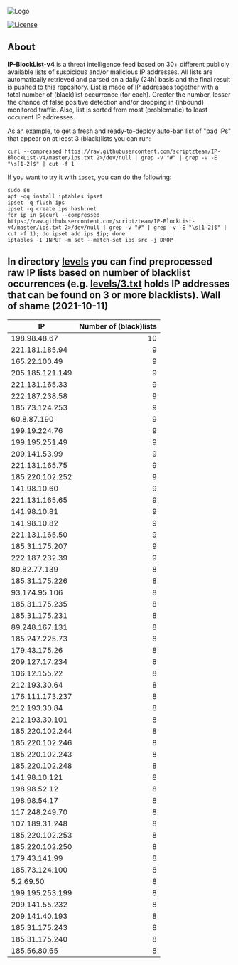 ![Logo](https://i.imgur.com/PyKLAe7.png)

[![License](https://img.shields.io/badge/license-The_Unlicense-red.svg)](https://unlicense.org/)

About
----

**IP-BlockList-v4** is a threat intelligence feed based on 30+ different publicly available [lists](https://github.com/stamparm/maltrail) of suspicious and/or malicious IP addresses. All lists are automatically retrieved and parsed on a daily (24h) basis and the final result is pushed to this repository. List is made of IP addresses together with a total number of (black)list occurrence (for each). Greater the number, lesser the chance of false positive detection and/or dropping in (inbound) monitored traffic. Also, list is sorted from most (problematic) to least occurent IP addresses.

As an example, to get a fresh and ready-to-deploy auto-ban list of "bad IPs" that appear on at least 3 (black)lists you can run:

```
curl --compressed https://raw.githubusercontent.com/scriptzteam/IP-BlockList-v4/master/ips.txt 2>/dev/null | grep -v "#" | grep -v -E "\s[1-2]$" | cut -f 1
```

If you want to try it with `ipset`, you can do the following:

```
sudo su
apt -qq install iptables ipset
ipset -q flush ips
ipset -q create ips hash:net
for ip in $(curl --compressed https://raw.githubusercontent.com/scriptzteam/IP-BlockList-v4/master/ips.txt 2>/dev/null | grep -v "#" | grep -v -E "\s[1-2]$" | cut -f 1); do ipset add ips $ip; done
iptables -I INPUT -m set --match-set ips src -j DROP
```

In directory [levels](levels) you can find preprocessed raw IP lists based on number of blacklist occurrences (e.g. [levels/3.txt](levels/3.txt) holds IP addresses that can be found on 3 or more blacklists).
Wall of shame (2021-10-11)
----

|IP|Number of (black)lists|
|---|--:|
198.98.48.67|10
221.181.185.94|9
165.22.100.49|9
205.185.121.149|9
221.131.165.33|9
222.187.238.58|9
185.73.124.253|9
60.8.87.190|9
199.19.224.76|9
199.195.251.49|9
209.141.53.99|9
221.131.165.75|9
185.220.102.252|9
141.98.10.60|9
221.131.165.65|9
141.98.10.81|9
141.98.10.82|9
221.131.165.50|9
185.31.175.207|9
222.187.232.39|9
80.82.77.139|8
185.31.175.226|8
93.174.95.106|8
185.31.175.235|8
185.31.175.231|8
89.248.167.131|8
185.247.225.73|8
179.43.175.26|8
209.127.17.234|8
106.12.155.22|8
212.193.30.64|8
176.111.173.237|8
212.193.30.84|8
212.193.30.101|8
185.220.102.244|8
185.220.102.246|8
185.220.102.243|8
185.220.102.248|8
141.98.10.121|8
198.98.52.12|8
198.98.54.17|8
117.248.249.70|8
107.189.31.248|8
185.220.102.253|8
185.220.102.250|8
179.43.141.99|8
185.73.124.100|8
5.2.69.50|8
199.195.253.199|8
209.141.55.232|8
209.141.40.193|8
185.31.175.243|8
185.31.175.240|8
185.56.80.65|8
